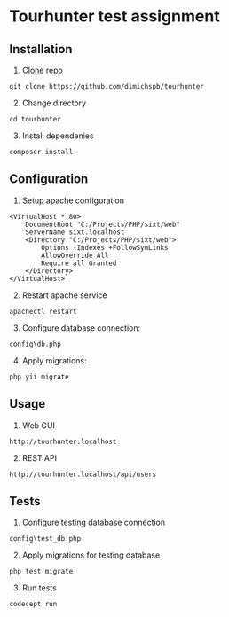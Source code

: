 # Tourhunter test assignment

## Installation

1. Clone repo

```
git clone https://github.com/dimichspb/tourhunter
```

2. Change directory

```
cd tourhunter
```

3. Install dependenies

```
composer install
```

## Configuration

1. Setup apache configuration

```
<VirtualHost *:80>
    DocumentRoot "C:/Projects/PHP/sixt/web"
    ServerName sixt.localhost
    <Directory "C:/Projects/PHP/sixt/web">
        Options -Indexes +FollowSymLinks
        AllowOverride All
        Require all Granted
    </Directory>
</VirtualHost>
```

2. Restart apache service

```
apachectl restart
```

3. Configure database connection:

```
config\db.php
```

4. Apply migrations:

```
php yii migrate
```

## Usage

1. Web GUI

```
http://tourhunter.localhost
```

2. REST API

```
http://tourhunter.localhost/api/users
```

## Tests

1. Configure testing database connection
```
config\test_db.php
```

2. Apply migrations for testing database
```
php test migrate
```

3. Run tests
```
codecept run
```
